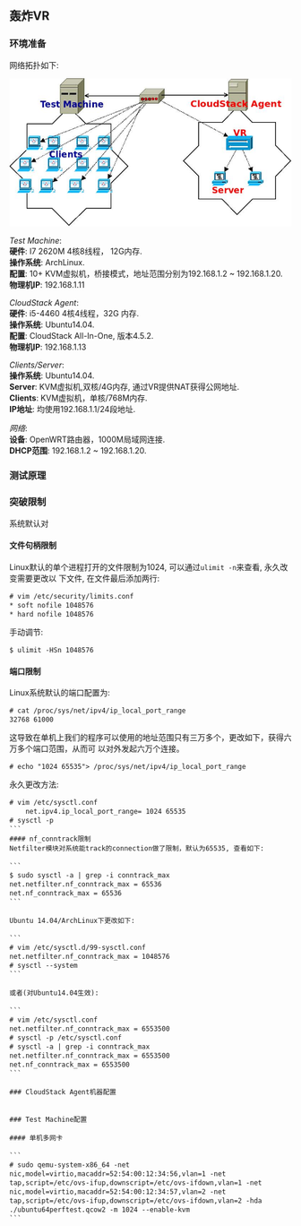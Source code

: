 ## 轰炸VR
### 环境准备
网络拓扑如下:   

![/images/CloudStack.jpg](/images/CloudStack.jpg)   

*Test Machine*:    
**硬件**: I7 2620M 4核8线程， 12G内存.   
**操作系统**: ArchLinux.    
**配置**: 10+ KVM虚拟机，桥接模式，地址范围分别为192.168.1.2 ~ 192.168.1.20.      
**物理机IP**: 192.168.1.11      

*CloudStack Agent*:    
**硬件**: i5-4460 4核4线程，32G 内存.    
**操作系统**: Ubuntu14.04.     
**配置**: CloudStack All-In-One, 版本4.5.2.     
**物理机IP**: 192.168.1.13     

*Clients/Server*:     
**操作系统**: Ubuntu14.04.     
**Server**: KVM虚拟机,双核/4G内存, 通过VR提供NAT获得公网地址.   
**Clients**: KVM虚拟机，单核/768M内存.   
**IP地址**: 均使用192.168.1.1/24段地址.     

*网络*:    
**设备**: OpenWRT路由器，1000M局域网连接.    
**DHCP范围**: 192.168.1.2 ~ 192.168.1.20.   

### 测试原理


### 突破限制
系统默认对

#### 文件句柄限制
Linux默认的单个进程打开的文件限制为1024, 可以通过`ulimit -n`来查看, 永久改变需要更改以
下文件, 在文件最后添加两行:   

```
# vim /etc/security/limits.conf
* soft nofile 1048576
* hard nofile 1048576
```
手动调节:   

```
$ ulimit -HSn 1048576
```
#### 端口限制
Linux系统默认的端口配置为:    

```
# cat /proc/sys/net/ipv4/ip_local_port_range
32768 61000
```
这导致在单机上我们的程序可以使用的地址范围只有三万多个，更改如下，获得六万多个端口范围，从而可
以对外发起六万个连接。

```
# echo "1024 65535"> /proc/sys/net/ipv4/ip_local_port_range
```

永久更改方法:    

````
# vim /etc/sysctl.conf
    net.ipv4.ip_local_port_range= 1024 65535
# sysctl -p
```
#### nf_conntrack限制
Netfilter模块对系统能track的connection做了限制，默认为65535, 查看如下:   

```
$ sudo sysctl -a | grep -i conntrack_max
net.netfilter.nf_conntrack_max = 65536
net.nf_conntrack_max = 65536
```

Ubuntu 14.04/ArchLinux下更改如下:    

```
# vim /etc/sysctl.d/99-sysctl.conf
net.netfilter.nf_conntrack_max = 1048576
# sysctl --system
```

或者(对Ubuntu14.04生效):    

```
# vim /etc/sysctl.conf
net.netfilter.nf_conntrack_max = 6553500
# sysctl -p /etc/sysctl.conf
# sysctl -a | grep -i conntrack_max
net.netfilter.nf_conntrack_max = 6553500
net.nf_conntrack_max = 6553500
```

### CloudStack Agent机器配置


### Test Machine配置

#### 单机多网卡

```
# sudo qemu-system-x86_64 -net nic,model=virtio,macaddr=52:54:00:12:34:56,vlan=1 -net tap,script=/etc/ovs-ifup,downscript=/etc/ovs-ifdown,vlan=1 -net nic,model=virtio,macaddr=52:54:00:12:34:57,vlan=2 -net tap,script=/etc/ovs-ifup,downscript=/etc/ovs-ifdown,vlan=2 -hda ./ubuntu64perftest.qcow2 -m 1024 --enable-kvm
```

